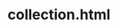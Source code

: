 <!--
  title: collection.html
  layout: documentation-with-menu
  -->

collection.html
===============

